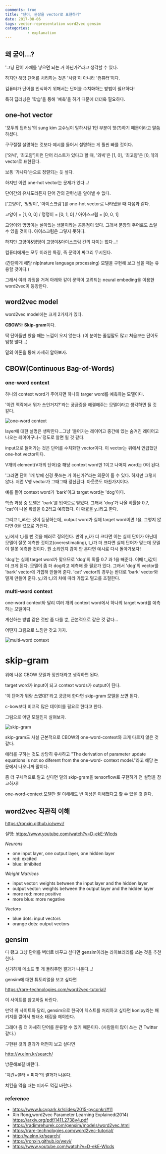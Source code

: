 ```yaml
---
comments: true
title: "단어, 문장을 vector로 표현하기"
date: 2017-08-06
tags: vector-representation word2vec gensim 
categories: 
          - explanation
---
```


## 왜 굳이...?

'그냥 단어 자체를 넣으면 되는 거 아닌가?'라고 생각할 수 있다.

하지만 해당 단어를 처리하는 것은 '사람'이 아니라 '컴퓨터'이다.

컴퓨터가 단어를 인식하기 위해서는 단어를 수치화하는 방법이 필요하다!

특히 딥러닝은 '학습'을 통해 '예측'을 하기 때문에 더더욱 필요하다.

## one-hot vector

'모두의 딥러닝'의 sung kim 교수님이 말하시길 1인 부분이 핫(?)하기 때문이라고 말씀하셨다.

구구절절 설명하는 것보다 예시를 들어서 설명하는 게 훨씬 빠를 것이다.

['와빅', '최고얌']이런 단어 리스트가 있다고 할 때, '와빅'은 [1, 0], '최고얌'은 [0, 1]의 vector로 표현된다.

보통 '가나다'순으로 정렬되는 듯 싶다.

하지만 이런 one-hot vector는 문제가 있다...!

단어간의 유사도라든지 단어 간의 관련성을 알아낼 수 없다.

['고양이', '멍멍이', '아이스크림']를 one-hot vector로 나타냈을 때 다음과 같다.

고양이 = [1, 0, 0] / 멍멍이 = [0, 1, 0] / 아이스크림 = [0, 0, 1]

고양이와 멍멍이는 살아있는 생물이라는 공통점이 있다. 그래서 문장의 주어로도 쓰일 수 있을 것이다. 아이스크림은 그렇지 못하다.

하지만 고양이&멍멍이 고양이&아이스크림 간의 차이는 없다...!

컴퓨터에게는 모두 이러한 특징, 즉 문맥이 싸그리 무시된다. 

(간단하게 해당 nlp(nature language processing) 모델을 구현해 보고 싶을 때는 유용할 것이다.)

그래서 여러 과정을 거쳐 아래와 같이 문맥이 고려되는 neural embeding을 이용한 word2vec이 등장한다.

## word2vec model

word2vec model에는 크게 2가지가 있다.

**CBOW**와 **Skip-gram**이다.

딱 단어들만 봤을 때는 느낌이 오지 않는다. (이 분야는 줄임말도 많고 처음보는 단어도 엄청 많다...)

밑의 이론을 통해 자세히 알아보자.

## CBOW(Continuous Bag-of-Words)

### one-word context

하나의 context word가 주어지면 하나의 targer word를 예측하는 모델이다.

'이런 맥락에서 뭐가 쓰인거지?'라는 궁금증을 해결해주는 모델이라고 생각하면 될 것 같다.

![one-word context](http://i.imgur.com/NG98Oht.jpg)

layer에 대한 설명은 생략한다...그냥 '들어가는 레이어고 중간에 있는 숨겨진 레이어고 나오는 레이어구나~'정도로 알면 될 것 같다.

input으로 들어가는 것은 단어를 수치화한 vector이다. 이 vector는 위에서 언급했던 one-hot vector이다.

V개의 element(V개의 단어)중 해당 context word만 1이고 나머지 word는 0이 된다.

'그러면 단어 1개 밖에 신경 못쓰는 거 아닌가?'라는 의문이 들 수 있다. 하지만 그렇지 않다. 저런 V행 vector가 그때그때 갱신된다. 아웃풋도 마찬가지이다.

예를 들어 context word가 'bark'이고 target word는 'dog'이다. 

학습 과정 중 모델은 'bark'를 입력으로 받았다. 그래서 'dog'가 나올 확률을 0.7, 'cat'이 나올 확률을 0.2라고 예측했다. 이 확률을 y_i라고 한다. 

그리고 t_i라는 것이 등장하는데, output word가 실제 target word이면 1을, 그렇지 않다면 0을 값으로 가진다.

y_i에서 t_i를 뺀 것을 에러로 정의한다. 만약 y_i가 더 크다면 이는 실제 단어가 아닌데 모델이 잘못 예측한 것이고(overestimating), t_i가 더 크다면 실제 단어가 맞는데 모델이 잘못 예측한 것이다. 뭔 소리인지 감이 안 온다면 예시로 다시 돌아가보자! 

'dog'는 실제 target word가 맞으므로 'dog'의 확률 0.7 과 1을 빼준다. 이때 t_i값이 더 크게 된다. 모델이 좀 더 dog라고 예측해 줄 필요가 있다. 그래서 'dog'의 vector를 'bark' vector에 가깝해 만들어 준다. 'cat' vector의 경우는 반대로 'bark' vector와 멀게 만들어 준다. y_i와 t_i의 차에 따라 가깝고 멀고를 조절한다.

### multi-word context

one-word context와 달리 여러 개의 context word에서 하나의 target word를 예측하는 모델이다.

계산하는 방법 같은 것만 좀 다를 뿐, 근본적으로 같은 것 같다...

어떤지 그림으로 느낌만 갖고 가자.

![multi-word context](http://i.imgur.com/NCdtgY4.jpg)

# skip-gram

위에 나온 CBOW 모델과 정반대라고 생각하면 된다.

target word가 input이 되고 context words가 output이 된다.

'이 단어가 뭐랑 쓰였대?'라고 궁금해 한다면 skip-gram 모델을 쓰면 된다.

c-bow보다 비교적 많은 데이터를 필요로 한다고 한다.

그림으로 어떤 모델인지 살펴보자.

![skip-gram](http://i.imgur.com/UFRHTuB.jpg)

skip-gram도 사실 근본적으로 CBOW의 one-word-context와 크게 다르지 않은 것 같다.

에러를 구하는 것도 상당히 유사하고 "The derivation of parameter update equations is not so diferent from the one-word-
context model."라고 해당 논문에서 나오니까 말이다.

좀 더 구체적으로 알고 싶다면 밑의 skip-gram을 tensorflow로 구현하기 전 설명을 참고하자!

one-word-context 모델만 잘 이해해도 반 이상은 이해했다고 할 수 있을 것 같다.

## word2vec 직관적 이해

https://ronxin.github.io/wevi/

설명: https://www.youtube.com/watch?v=D-ekE-Wlcds

*Neurons*

- one input layer, one output layer, one hidden layer
- red: excited
- blue: inhibited

*Weight Matrices*

- input vector: weights between the input layer and the hidden layer
- output vector: weights between the output layer and the hidden layer
- more red: more positive
- more blue: more negative

*Vectors*

- blue dots: input vectors
- orange dots: output vectors

## gensim

다 됐고 그냥 단어를 벡터로 바꾸고 싶다면 gensim이라는 라이브러리를 쓰는 것을 추천한다.

신기하게 메소드 몇 개 돌려주면 결과가 나온다...!

gensim에 대한 튜토리얼을 보고 싶다면

https://rare-technologies.com/word2vec-tutorial/

이 사이트를 참고하길 바란다.

만약 위 사이트와 달리, gensim으로 한국어 텍스트를 처리하고 싶다면 konlpy라는 패키지를 깔아서 형태소 태깅을 해야한다.

그래야 좀 더 자세히 단어를 분류할 수 있기 때문이다. (사람들이 많이 쓰는 건 Twitter 같다.)

구현된 것의 결과가 어떤지 보고 싶다면

http://w.elnn.kr/search/

방문해보길 바란다.

'치킨+콜라 = 피자'의 결과가 나온다.

치킨을 먹을 때는 피자도 먹길 바란다.

### reference

- https://www.lucypark.kr/slides/2015-pyconkr/#11
- Xin Rong,word2vec Parameter Learning Explained(2014)
  https://arxiv.org/pdf/1411.2738v4.pdf
- https://radimrehurek.com/gensim/models/word2vec.html
- https://rare-technologies.com/word2vec-tutorial/
- http://w.elnn.kr/search/
- https://ronxin.github.io/wevi/
- https://www.youtube.com/watch?v=D-ekE-Wlcds

<script id="dsq-count-scr" src="//nlp-with-koding.disqus.com/count.js" async></script>
<script type="text/javascript" async src="https://cdn.mathjax.org/mathjax/latest/MathJax.js?config=TeX-MML-AM_CHTML"> </script>
